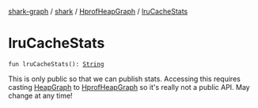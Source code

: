 [shark-graph](../../index.md) / [shark](../index.md) / [HprofHeapGraph](index.md) / [lruCacheStats](./lru-cache-stats.md)

# lruCacheStats

`fun lruCacheStats(): `[`String`](https://kotlinlang.org/api/latest/jvm/stdlib/kotlin/-string/index.html)

This is only public so that we can publish stats. Accessing this requires casting
[HeapGraph](../-heap-graph/index.md) to [HprofHeapGraph](index.md) so it's really not a public API. May change at any time!


